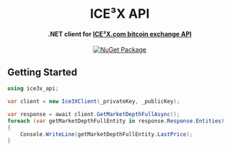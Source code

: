 <h1 align="center">ICE³X API</h1>

<h4 align="center">.NET client for <a href="https://www.ice3x.com/">ICE³X.com bitcoin exchange API</a></h4>
<p align="center">
    <a href="https://www.nuget.org/packages/ice3x-api">
        <img src="https://img.shields.io/nuget/v/ice3x-api.svg" alt="NuGet Package">
    </a>
</p>

## Getting Started

```csharp
using ice3x_api;
```

```csharp
var client = new Ice3XClient(_privateKey, _publicKey);

var response = await client.GetMarketDepthFullAsync();
foreach (var getMarketDepthFullEntity in response.Response.Entities)
{
    Console.WriteLine(getMarketDepthFullEntity.LastPrice);
}
```
